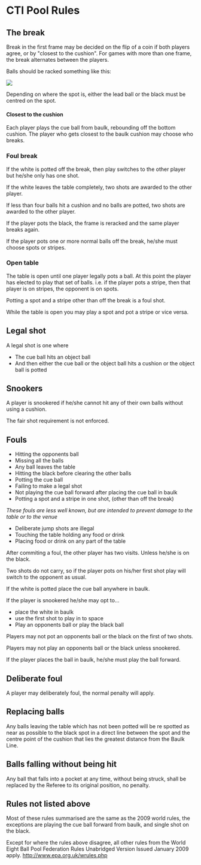 # CTI Pool Rules

## The break
Break in the first frame may be decided on the flip of a coin if both players agree, or by "closest to the cushion".
For games with more than one frame, the break alternates between the players.

Balls should be racked something like this:

<img src="http://wpapool.co.za/wp-content/uploads/2017/03/screenshot-2.png" />

Depending on where the spot is, either the lead ball or the black must be centred on the spot.

#### Closest to the cushion

Each player plays the cue ball from baulk, rebounding off the bottom cushion. The player who gets closest to the baulk cushion may choose who breaks.

### Foul break

If the white is potted off the break, then play switches to the other player but he/she only has one shot.

If the white leaves the table completely, two shots are awarded to the other player.

If less than four balls hit a cushion and no balls are potted, two shots are awarded to the other player.

If the player pots the black, the frame is reracked and the same player breaks again.

If the player pots one or more normal balls off the break, he/she must choose spots or stripes.

### Open table

The table is open until one player legally pots a ball.  At this point the player has elected to play that set of balls. i.e. if the player pots a stripe, then that player is on stripes, the opponent is on spots.

Potting a spot and a stripe other than off the break is a foul shot.

While the table is open you may play a spot and pot a stripe or vice versa.

## Legal shot
A legal shot is one where
 - The cue ball hits an object ball 
 - And then either the cue ball or the object ball hits a cushion or the object ball is potted

## Snookers
A player is snookered if he/she cannot hit any of their own balls without using a cushion.

The fair shot requirement is not enforced.

## Fouls
 - Hitting the opponents ball
 - Missing all the balls
 - Any ball leaves the table
 - Hitting the black before clearing the other balls
 - Potting the cue ball
 - Failing to make a legal shot
 - Not playing the cue ball forward after placing the cue ball in baulk
 - Potting a spot and a stripe in one shot, (other than off the break)
  
*These fouls are less well known, but are intended to prevent damage to the table or to the venue*
 - Deliberate jump shots are illegal
 - Touching the table holding any food or drink
 - Placing food or drink on any part of the table

After commiting a foul, the other player has two visits.  Unless he/she is on the black.

Two shots do not carry, so if the player pots on his/her first shot play will switch to the opponent as usual.

If the white is potted place the cue ball anywhere in baulk.

If the player is snookered he/she may opt to...
 - place the white in baulk
 - use the first shot to play in to space
 - Play an opponents ball or play the black ball

Players may not pot an opponents ball or the black on the first of two shots.

Players may not play an opponents ball or the black unless snookered.

If the player places the ball in baulk, he/she must play the ball forward.


## Deliberate foul
A player may deliberately foul, the normal penalty will apply.

## Replacing balls

Any balls leaving the table which has not been potted will be re spotted as near as possible to the black spot in a direct line between the spot and the centre point of the cushion that lies the greatest distance from the Baulk Line.

## Balls falling without being hit

Any ball that falls into a pocket at any time, without being struck, shall be replaced by the Referee to its original position, no penalty. 

## Rules not listed above

Most of these rules summarised are the same as the 2009 world rules, the exceptions are playing the cue ball forward from baulk, and single shot on the black.

Except for where the rules above disagree, all other rules from the World Eight Ball Pool Federation Rules Unabridged Version Issued January 2009 apply. http://www.epa.org.uk/wrules.php

